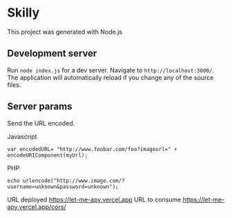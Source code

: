 # Skilly

This project was generated with Node.js

## Development server

Run `node index.js` for a dev server. Navigate to `http://localhost:3000/`. The application will automatically reload if you change any of the source files.

## Server params

Send the URL encoded.


Javascript
```var myUrl = "http://www.image.com/?username=unknown&password=unknown";
var encodedURL= "http://www.foobar.com/foo?imageurl=" + encodeURIComponent(myUrl);
```


PHP
```
echo urlencode("http://www.image.com/?username=unknown&password=unknown");
```

URL deployed https://let-me-apy.vercel.app
URL to consume https://let-me-apy.vercel.app/cors/
